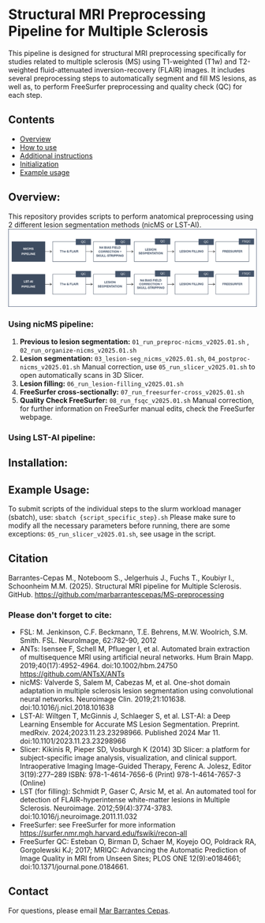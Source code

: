 # Structural MRI Preprocessing Pipeline for Multiple Sclerosis
This pipeline is designed for structural MRI preprocessing specifically for studies related to multiple sclerosis (MS) using T1-weighted (T1w) and T2-weighted fluid-attenuated inversion-recovery (FLAIR) images. It includes several preprocessing steps to automatically segment and fill MS lesions, as well as, to perform FreeSurfer preprocessing and quality check (QC) for each step.

## Contents
* [Overview](#overview)
* [How to use](#how-to-use)
* [Additional instructions](#additional-instructions)
* [Initialization](#initialization)
* [Example usage](#example-usage)

## Overview: 
This repository provides scripts to perform anatomical preprocessing using 2 different lesion segmentation methods (nicMS or LST-AI). 
![plot](https://github.com/marbarrantescepas/MS-preprocessing/blob/main/pipelines.png)

### Using nicMS pipeline: 
1. **Previous to lesion segmentation:** `01_run_preproc-nicms_v2025.01.sh` , `02_run_organize-nicms_v2025.01.sh`<br/>
2. **Lesion segmentation:** `03_lesion-seg_nicms_v2025.01.sh`, `04_postproc-nicms_v2025.01.sh`
Manual correction, use `05_run_slicer_v2025.01.sh` to open automatically scans in 3D Slicer. 
3. **Lesion filling:** `06_run_lesion-filling_v2025.01.sh`
4. **FreeSurfer cross-sectionally:** `07_run_freesurfer-cross_v2025.01.sh`
5. **Quality Check FreeSurfer:** `08_run_fsqc_v2025.01.sh`
Manual correction, for further information on FreeSurfer manual edits, check the FreeSurfer webpage. 

### Using LST-AI pipeline: 

## Installation:
   
## Example Usage: 
To submit scripts of the individual steps to the slurm workload manager (sbatch), use: 
`sbatch {script_specific_step}.sh` 
Please make sure to modify all the necessary parameters before running, there are some exceptions: 
`05_run_slicer_v2025.01.sh`, see usage in the script. 

## Citation
Barrantes-Cepas M., Noteboom S., Jelgerhuis J., Fuchs T., Koubiyr I., Schoonheim M.M. (2025). Structural MRI pipeline for Multiple Sclerosis. GitHub. https://github.com/marbarrantescepas/MS-preprocessing<br/>

### Please don't forget to cite: 
- FSL: M. Jenkinson, C.F. Beckmann, T.E. Behrens, M.W. Woolrich, S.M. Smith. FSL. NeuroImage, 62:782-90, 2012
- ANTs: Isensee F, Schell M, Pflueger I, et al. Automated brain extraction of multisequence MRI using artificial neural networks. Hum Brain Mapp. 2019;40(17):4952-4964. doi:10.1002/hbm.24750 https://github.com/ANTsX/ANTs
- nicMS: Valverde S, Salem M, Cabezas M, et al. One-shot domain adaptation in multiple sclerosis lesion segmentation using convolutional neural networks. Neuroimage Clin. 2019;21:101638. doi:10.1016/j.nicl.2018.101638
- LST-AI: Wiltgen T, McGinnis J, Schlaeger S, et al. LST-AI: a Deep Learning Ensemble for Accurate MS Lesion Segmentation. Preprint. medRxiv. 2024;2023.11.23.23298966. Published 2024 Mar 11. doi:10.1101/2023.11.23.23298966
- Slicer: Kikinis R, Pieper SD, Vosburgh K (2014) 3D Slicer: a platform for subject-specific image analysis, visualization, and clinical support. Intraoperative Imaging Image-Guided Therapy, Ferenc A. Jolesz, Editor 3(19):277–289 ISBN: 978-1-4614-7656-6 (Print) 978-1-4614-7657-3 (Online)
- LST (for filling):  Schmidt P, Gaser C, Arsic M, et al. An automated tool for detection of FLAIR-hyperintense white-matter lesions in Multiple Sclerosis. Neuroimage. 2012;59(4):3774-3783. doi:10.1016/j.neuroimage.2011.11.032
- FreeSurfer: see FreeSurfer for more information https://surfer.nmr.mgh.harvard.edu/fswiki/recon-all
- FreeSurfer QC: Esteban O, Birman D, Schaer M, Koyejo OO, Poldrack RA, Gorgolewski KJ; 2017; MRIQC: Advancing the Automatic Prediction of Image Quality in MRI from Unseen Sites; PLOS ONE 12(9):e0184661; doi:10.1371/journal.pone.0184661.

## Contact
For questions, please email [Mar Barrantes Cepas](mailto:m.barrantescepas@amsterdamumc.nl).
